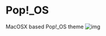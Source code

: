# Pop!_OS 
MacOSX based Pop!_OS theme
![img](https://github.com/abcve/pop_os/blob/master/pop-dark.png)

